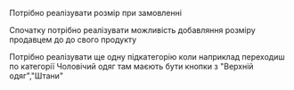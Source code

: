 Потрібно реалізувати розмір при замовленні

Спочатку потрібно реалізувати можливість добавляння розміру продавцем до до свого продукту



Потрібно реалізувати ще одну підкатегорію коли наприклад переходиш по категорії Чоловічий одяг там маєють бути кнопки з "Верхній одяг","Штани"